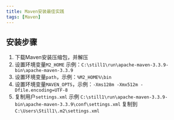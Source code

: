 ```yaml
---
title: Maven安装最佳实践
tags: [Maven]
---
```


## 安装步骤

1. 下载Maven安装压缩包，并解压
2. 设置环境变量`M2_HOME` 示例：`C:\still1\run\apache-maven-3.3.9-bin\apache-maven-3.3.9`
3. 设置环境变量`path`，示例：`%M2_HOME%\bin`
4. 设置环境变量`MAVEN_OPTS`，示例：`-Xms128m -Xmx512m -Dfile.encoding=UTF-8`
5. 复制用户`settings.xml` 示例 `C:\still1\run\apache-maven-3.3.9-bin\apache-maven-3.3.9\conf\settings.xml` 复制到  `C:\Users\Still1\.m2\settings.xml`